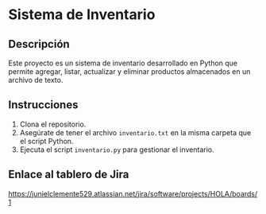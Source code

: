 # Sistema de Inventario

## Descripción

Este proyecto es un sistema de inventario desarrollado en Python que permite agregar, listar, actualizar y eliminar productos almacenados en un archivo de texto.

## Instrucciones

1. Clona el repositorio.
2. Asegúrate de tener el archivo `inventario.txt` en la misma carpeta que el script Python.
3. Ejecuta el script `inventario.py` para gestionar el inventario.

## Enlace al tablero de Jira
https://junielclemente529.atlassian.net/jira/software/projects/HOLA/boards/1
